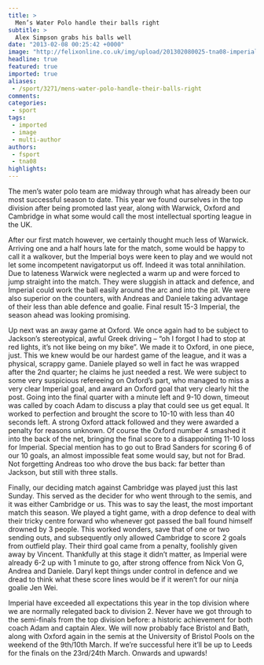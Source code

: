 ```yaml
---
title: >
  Men’s Water Polo handle their balls right
subtitle: >
  Alex Simpson grabs his balls well
date: "2013-02-08 00:25:42 +0000"
image: "http://felixonline.co.uk/img/upload/201302080025-tna08-imperialeagles-ukuni2013.jpg"
headline: true
featured: true
imported: true
aliases:
 - /sport/3271/mens-water-polo-handle-their-balls-right
comments:
categories:
 - sport
tags:
 - imported
 - image
 - multi-author
authors:
 - fsport
 - tna08
highlights:
---
```


The men’s water polo team are midway through what has already been our most successful season to date. This year we found ourselves in the top division after being promoted last year, along with Warwick, Oxford and Cambridge in what some would call the most intellectual sporting league in the UK.

After our first match however, we certainly thought much less of Warwick. Arriving one and a half hours late for the match, some would be happy to call it a walkover, but the Imperial boys were keen to play and we would not let some incompetent navigatorput us off. Indeed it was total annihilation. Due to lateness Warwick were neglected a warm up and were forced to jump straight into the match. They were sluggish in attack and defence, and Imperial could work the ball easily around the arc and into the pit. We were also superior on the counters, with Andreas and Daniele taking advantage of their less than able defence and goalie. Final result 15-3 Imperial, the season ahead was looking promising.

Up next was an away game at Oxford. We once again had to be subject to Jackson’s stereotypical, awful Greek driving – “oh I forgot I had to stop at red lights, it’s not like being on my bike”. We made it to Oxford, in one piece, just. This we knew would be our hardest game of the league, and it was a physical, scrappy game. Daniele played so well in fact he was wrapped after the 2nd quarter; he claims he just needed a rest. We were subject to some very suspicious refereeing on Oxford’s part, who managed to miss a very clear Imperial goal, and award an Oxford goal that very clearly hit the post. Going into the final quarter with a minute left and 9-10 down, timeout was called by coach Adam to discuss a play that could see us get equal. It worked to perfection and brought the score to 10-10 with less than 40 seconds left. A strong Oxford attack followed and they were awarded a penalty for reasons unknown. Of course the Oxford number 4 smashed it into the back of the net, bringing the final score to a disappointing 11-10 loss for Imperial. Special mention has to go out to Brad Sanders for scoring 6 of our 10 goals, an almost impossible feat some would say, but not for Brad. Not forgetting Andreas too who drove the bus back: far better than Jackson, but still with three stalls.

Finally, our deciding match against Cambridge was played just this last Sunday. This served as the decider for who went through to the semis, and it was either Cambridge or us. This was to say the least, the most important match this season. We played a tight game, with a drop defence to deal with their tricky centre forward who whenever got passed the ball found himself drowned by 3 people. This worked wonders, save that of one or two sending outs, and subsequently only allowed Cambridge to score 2 goals from outfield play. Their third goal came from a penalty, foolishly given away by Vincent. Thankfully at this stage it didn’t matter, as Imperial were already 6-2 up with 1 minute to go, after strong offence from Nick Von G, Andrea and Daniele. Daryl kept things under control in defence and we dread to think what these score lines would be if it weren’t for our ninja goalie Jen Wei.

Imperial have exceeded all expectations this year in the top division where we are normally relegated back to division 2. Never have we got through to the semi-finals from the top division before: a historic achievement for both coach Adam and captain Alex. We will now probably face Bristol and Bath, along with Oxford again in the semis at the University of Bristol Pools on the weekend of the 9th/10th March. If we’re successful here it’ll be up to Leeds for the finals on the 23rd/24th March. Onwards and upwards!
